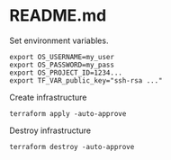 # README.md

Set environment variables.

    export OS_USERNAME=my_user
    export OS_PASSWORD=my_pass
    export OS_PROJECT_ID=1234...
    export TF_VAR_public_key="ssh-rsa ..."

Create infrastructure

    terraform apply -auto-approve

Destroy infrastructure

    terraform destroy -auto-approve
